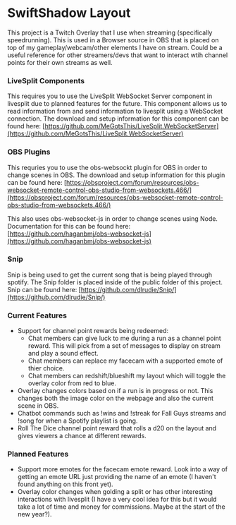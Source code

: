# SwiftShadow Layout
This project is a Twitch Overlay that I use when streaming (specifically speedrunning). This is used in a Browser source in OBS that is placed on top of my gameplay/webcam/other elements I have on stream. Could be a useful reference for other streamers/devs that want to interact wtih channel points for their own streams as well.

### LiveSplit Components
This requires you to use the LiveSplit WebSocket Server component in livesplit due to planned features for the future. This component allows us to read information from and send information to livesplit using a WebSocket connection. The download and setup information for this component can be found here: [https://github.com/MeGotsThis/LiveSplit.WebSocketServer](https://github.com/MeGotsThis/LiveSplit.WebSocketServer)

### OBS Plugins
This requries you to use the obs-websockt plugin for OBS in order to change scenes in OBS. The download and setup information for this plugin can be found here: [https://obsproject.com/forum/resources/obs-websocket-remote-control-obs-studio-from-websockets.466/](https://obsproject.com/forum/resources/obs-websocket-remote-control-obs-studio-from-websockets.466/)

This also uses obs-websocket-js in order to change scenes using Node. Documentation for this can be found here: [https://github.com/haganbmj/obs-websocket-js](https://github.com/haganbmj/obs-websocket-js)


### Snip
Snip is being used to get the current song that is being played through spotify. The Snip folder is placed inside of the public folder of this project. Snip can be found here: [https://github.com/dlrudie/Snip/](https://github.com/dlrudie/Snip/)

### Current Features
* Support for channel point rewards being redeemed:
  * Chat members can give luck to me during a run as a channel point reward. This will pick from a set of messages to display on stream and play a sound effect.
  * Chat members can replace my facecam with a supported emote of thier choice.
  * Chat members can redshift/blueshift my layout which will toggle the overlay color from red to blue.
* Overlay changes colors based on if a run is in progress or not. This changes both the image color on the webpage and also the current scene in OBS.
* Chatbot commands such as !wins and !streak for Fall Guys streams and !song for when a Spotify playlist is going.
* Roll The Dice channel point reward that rolls a d20 on the layout and gives viewers a chance at different rewards.

### Planned Features
* Support more emotes for the facecam emote reward. Look into a way of getting an emote URL just providing the name of an emote (I haven't found anything on this front yet).
* Overlay color changes when golding a split or has other interesting interactions with livesplit (I have a very cool idea for this but it would take a lot of time and money for commissions. Maybe at the start of the new year?).